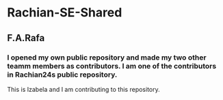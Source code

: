 # Rachian-SE-Shared

## F.A.Rafa

### I opened my own public repository and made my two other teamm members as contributors. I am one of the contributors in Rachian24s public repository.

This is Izabela and I am contributing to this repository.
